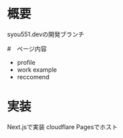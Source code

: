 # 概要
syou551.devの開発ブランチ

#　ページ内容
* profile
* work example
* reccomend

# 実装
Next.jsで実装
cloudflare Pagesでホスト
